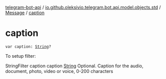 [telegram-bot-api](../../index.md) / [io.github.oleksivio.telegram.bot.api.model.objects.std](../index.md) / [Message](index.md) / [caption](./caption.md)

# caption

`var caption: `[`String`](https://kotlinlang.org/api/latest/jvm/stdlib/kotlin/-string/index.html)`?`

To setup filter:

StringFilter caption caption [String](https://kotlinlang.org/api/latest/jvm/stdlib/kotlin/-string/index.html) Optional. Caption for the audio, document, photo, video or voice, 0-200
characters

